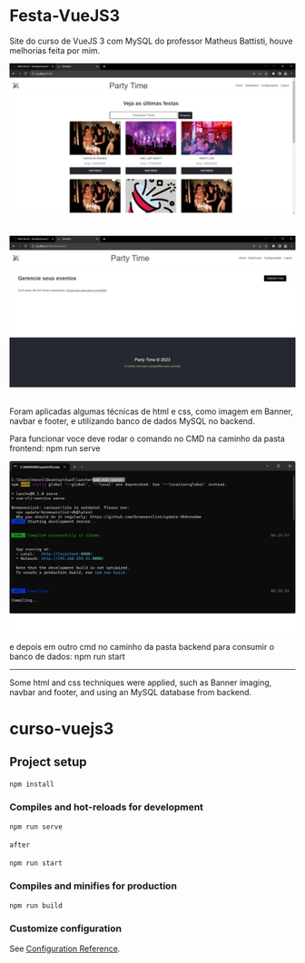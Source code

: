 # Festa-VueJS3
Site do curso de VueJS 3 com MySQL do professor Matheus Battisti, houve melhorias feita por mim.

<div align="center">
<img src="https://github.com/henriquesouzo/Festa-VueJS3/blob/main/home%20festa.jpg" />
</div> <br><br>

<div align="center">
<img src="https://github.com/henriquesouzo/Festa-VueJS3/blob/main/dashboard%20festa.jpg" />
</div> <br>

Foram aplicadas algumas técnicas de html e css, como imagem em Banner, navbar e footer, e utilizando banco de dados MySQL no backend.

Para funcionar voce deve rodar o comando no CMD na caminho da pasta frontend: 
npm run serve

<img src="https://github.com/henriquesouzo/LojaDeHamburguer/blob/master/public/img/github%20images/npm%20run%20serve.jpg" />

e depois em outro cmd no caminho da pasta backend para consumir o banco de dados:
npm run start

------------------------------------------------------------------------------------------------------------------------------------------------------------

Some html and css techniques were applied, such as Banner imaging, navbar and footer, and using an MySQL database from backend.

# curso-vuejs3

## Project setup
```
npm install
```

### Compiles and hot-reloads for development
```
npm run serve

after

npm run start
```

### Compiles and minifies for production
```
npm run build
```

### Customize configuration
See [Configuration Reference](https://cli.vuejs.org/config/).
